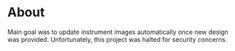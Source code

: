 # About

Main goal was to update instrument images automatically once new design was provided. Unfortunately, this project was halted for security concerns.
